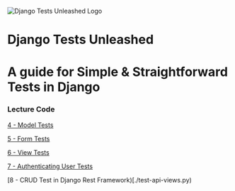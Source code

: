![Django Tests Unleashed Logo](https://cfe-static.s3.amazonaws.com/media/django-tests-unleashed/images/unleasing_django_tests.png)

# Django Tests Unleashed

A guide for Simple & Straightforward Tests in Django
====

### Lecture Code
[4 - Model Tests](./test_models.py)

[5 - Form Tests](./test_forms.py)

[6 - View Tests](./test_views.py)

[7 - Authenticating User Tests](./test_views_advanced_user.py)

[8 - CRUD Test in Django Rest Framework)[./test-api-views.py)
